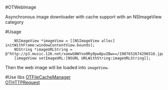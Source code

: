#OTWebImage

Asynchronous image downloader with cache support with an NSImageView category

#Usage

```
    NSImageView *imageView = [[NSImageView alloc] initWithFrame:windowContentView.bounds];
    NSString *imageURLString = @"http://p3.music.126.net/xaewG0WYxo0Ry0pw8puIBw==/1907652674296516.jpg";
    [imageView setImageURL:[NSURL URLWithString:imageURLString]];
```

Then the web image will be loaded into `imageView`.

#Use libs
[OTFileCacheManager](https://github.com/OpenFibers/OTFileCacheManager "OTFileCacheManager")  
[OTHTTPRequest](https://github.com/OpenFibers/OTHTTPRequest "OTHTTPRequest")